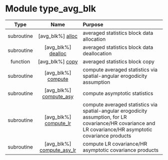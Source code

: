 # Module type_avg_blk

| Type | Name | Purpose |
| :--: | :--: | :---------- |
| subroutine | [avg_blk%] [alloc](https://github.com/benjaminmenetrier/bump/tree/master/src/type_avg_blk.F90#L65) | averaged statistics block data allocation |
| subroutine | [avg_blk%] [dealloc](https://github.com/benjaminmenetrier/bump/tree/master/src/type_avg_blk.F90#L155) | averaged statistics block data deallocation |
| function | [avg_blk%] [copy](https://github.com/benjaminmenetrier/bump/tree/master/src/type_avg_blk.F90#L187) | averaged statistics block copy |
| subroutine | [avg_blk%] [compute](https://github.com/benjaminmenetrier/bump/tree/master/src/type_avg_blk.F90#L240) | compute averaged statistics via spatial-angular erogodicity assumption |
| subroutine | [avg_blk%] [compute_asy](https://github.com/benjaminmenetrier/bump/tree/master/src/type_avg_blk.F90#L416) | compute asymptotic statistics |
| subroutine | [avg_blk%] [compute_lr](https://github.com/benjaminmenetrier/bump/tree/master/src/type_avg_blk.F90#L546) | compute averaged statistics via spatial-angular erogodicity assumption, for LR covariance/HR covariance and LR covariance/HR asymptotic covariance products |
| subroutine | [avg_blk%] [compute_asy_lr](https://github.com/benjaminmenetrier/bump/tree/master/src/type_avg_blk.F90#L635) | compute LR covariance/HR asymptotic covariance products |
